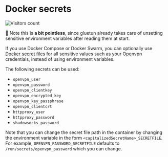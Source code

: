 # Docker secrets

![Visitors count](https://visitor-badge.laobi.icu/badge?page_id=gluetun.setup.docker-secrets)

💁 Note this is **a bit pointless**, since gluetun already takes care of unsetting sensitive environment variables after reading them at start.

If you use Docker Compose or Docker Swarm, you can optionally use [Docker secret files](https://docs.docker.com/engine/swarm/secrets/) for all sensitive values such as your Openvpn credentials, instead of using environment variables.

The following secrets can be used:

- `openvpn_user`
- `openvpn_password`
- `openvpn_clientkey`
- `openvpn_encrypted_key`
- `openvpn_key_passphrase`
- `openvpn_clientcrt`
- `httpproxy_user`
- `httpproxy_password`
- `shadowsocks_password`

Note that you can change the secret file path in the container by changing the environment variable in the form `<capitalizedSecretName>_SECRETFILE`.
For example, `OPENVPN_PASSWORD_SECRETFILE` defaults to `/run/secrets/openvpn_password` which you can change.
